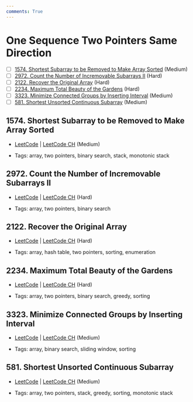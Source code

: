 ```yaml
---
comments: True
---
```


# One Sequence Two Pointers Same Direction

- [ ] [1574. Shortest Subarray to be Removed to Make Array Sorted](https://leetcode.cn/problems/shortest-subarray-to-be-removed-to-make-array-sorted/) (Medium)
- [ ] [2972. Count the Number of Incremovable Subarrays II](https://leetcode.cn/problems/count-the-number-of-incremovable-subarrays-ii/) (Hard)
- [ ] [2122. Recover the Original Array](https://leetcode.cn/problems/recover-the-original-array/) (Hard)
- [ ] [2234. Maximum Total Beauty of the Gardens](https://leetcode.cn/problems/maximum-total-beauty-of-the-gardens/) (Hard)
- [ ] [3323. Minimize Connected Groups by Inserting Interval](https://leetcode.cn/problems/minimize-connected-groups-by-inserting-interval/) (Medium)
- [ ] [581. Shortest Unsorted Continuous Subarray](https://leetcode.cn/problems/shortest-unsorted-continuous-subarray/) (Medium)

## 1574. Shortest Subarray to be Removed to Make Array Sorted

-   [LeetCode](https://leetcode.com/problems/shortest-subarray-to-be-removed-to-make-array-sorted/) | [LeetCode CH](https://leetcode.cn/problems/shortest-subarray-to-be-removed-to-make-array-sorted/) (Medium)

-   Tags: array, two pointers, binary search, stack, monotonic stack

## 2972. Count the Number of Incremovable Subarrays II

-   [LeetCode](https://leetcode.com/problems/count-the-number-of-incremovable-subarrays-ii/) | [LeetCode CH](https://leetcode.cn/problems/count-the-number-of-incremovable-subarrays-ii/) (Hard)

-   Tags: array, two pointers, binary search

## 2122. Recover the Original Array

-   [LeetCode](https://leetcode.com/problems/recover-the-original-array/) | [LeetCode CH](https://leetcode.cn/problems/recover-the-original-array/) (Hard)

-   Tags: array, hash table, two pointers, sorting, enumeration

## 2234. Maximum Total Beauty of the Gardens

-   [LeetCode](https://leetcode.com/problems/maximum-total-beauty-of-the-gardens/) | [LeetCode CH](https://leetcode.cn/problems/maximum-total-beauty-of-the-gardens/) (Hard)

-   Tags: array, two pointers, binary search, greedy, sorting

## 3323. Minimize Connected Groups by Inserting Interval

-   [LeetCode](https://leetcode.com/problems/minimize-connected-groups-by-inserting-interval/) | [LeetCode CH](https://leetcode.cn/problems/minimize-connected-groups-by-inserting-interval/) (Medium)

-   Tags: array, binary search, sliding window, sorting

## 581. Shortest Unsorted Continuous Subarray

-   [LeetCode](https://leetcode.com/problems/shortest-unsorted-continuous-subarray/) | [LeetCode CH](https://leetcode.cn/problems/shortest-unsorted-continuous-subarray/) (Medium)

-   Tags: array, two pointers, stack, greedy, sorting, monotonic stack

